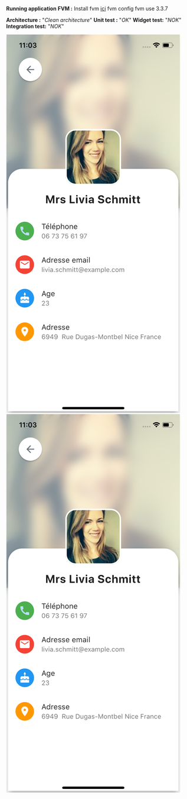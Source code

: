 **Running application**
**FVM :**
Install fvm [ici](https://fvm.app/docs/getting_started/installation)
    fvm config
	fvm use 3.3.7

**Architecture :** "*Clean architecture*"
**Unit test :** "*OK*"
**Widget test:** "*NOK*"
**Integration test:** "*NOK*"

![home](https://github.com/babakoto/flutter_contact_book/blob/main/screens/detail.png)
![detail](https://github.com/babakoto/flutter_contact_book/blob/main/screens/detail.png)
